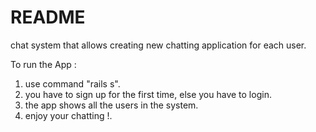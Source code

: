 # README


chat system that allows creating new  chatting application for each user.


To run the App :

1. use command "rails s".
2. you have to sign up for the first time, else you have to login.
3. the app shows all the users in the system.
4. enjoy your chatting !.
